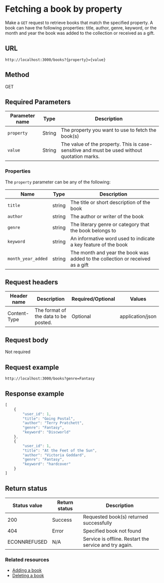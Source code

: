 
# Fetching a book by property

Make a `GET` request to retrieve books that match the specified property. A book can have the following properties: title, author, genre, keyword, or the month and year the book was added to the collection or received as a gift.

## URL

```shell
http://localhost:3000/books?{property}={value}
```

## Method

GET

## Required Parameters

| Parameter name | Type | Description |
| -------------- | ------ | ------------ |
| `property` | String | The property you want to use to fetch the book(s) |
| `value` | String | The value of the property. This is case-sensitive and must be used without quotation marks. |

### Properties

The `property` parameter can be any of the following:

| Name | Type | Description |
| -------------- | ------ | ------------ |
| `title` | string | The title or short description of the book |
| `author` | string | The author or writer of the book |
| `genre` | string | The literary genre or category that the book belongs to |
| `keyword` | string | An informative word used to indicate a key feature of the book |
| `month_year_added` | string | The month and year the book was added to the collection or received as a gift |

## Request headers

| Header name | Description | Required/Optional | Values |
| -------------- | ------ | ------------ |------------ |
| Content-Type | The format of the data to be posted. | Optional | application/json  |

## Request body

Not required

## Request example

`http://localhost:3000/books?genre=Fantasy`

## Response example

```js
[
    {
        "user_id": 1,
        "title": "Going Postal",
        "author": "Terry Pratchett",
        "genre": "Fantasy",
        "keyword": "Discworld"
    },
    {
        "user_id": 1,
        "title": "At the Feet of the Sun",
        "author": "Victoria Goddard",
        "genre": "Fantasy",
        "keyword": "hardcover"
    }
]
```

## Return status

| Status value | Return status | Description |
| ------------ | ------------- | ----------- |
| 200 | Success | Requested book(s) returned successfully |
| 404 | Error | Specified book not found |
| ECONNREFUSED | N/A | Service is offline. Restart the service and try again. |

### Related resources

* [Adding a book](adding-a-book.md)
* [Deleting a book](delete-a-book.md)
